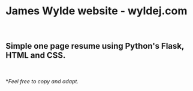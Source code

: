 # James Wylde website - wyldej.com

<br/>

## Simple one page resume using Python's Flask, HTML and CSS.

<br/>


**Feel free to copy and adapt.*


